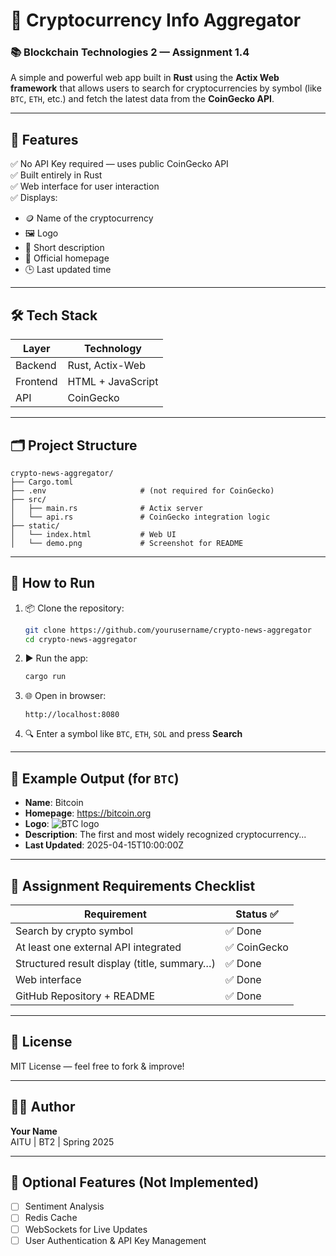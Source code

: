 # 🚀 Cryptocurrency Info Aggregator  
### 📚 Blockchain Technologies 2 — Assignment 1.4

A simple and powerful web app built in **Rust** using the **Actix Web framework** that allows users to search for cryptocurrencies by symbol (like `BTC`, `ETH`, etc.) and fetch the latest data from the **CoinGecko API**.

---

## 🔧 Features

✅ No API Key required — uses public CoinGecko API  
✅ Built entirely in Rust  
✅ Web interface for user interaction  
✅ Displays:

- 🪙 Name of the cryptocurrency  
- 🖼️ Logo  
- 📄 Short description  
- 🔗 Official homepage  
- 🕒 Last updated time  

---

## 🛠️ Tech Stack

| Layer     | Technology         |
|-----------|--------------------|
| Backend   | Rust, Actix-Web    |
| Frontend  | HTML + JavaScript |
| API       | CoinGecko          |

---

## 🗂️ Project Structure

```
crypto-news-aggregator/
├── Cargo.toml
├── .env                     # (not required for CoinGecko)
├── src/
│   ├── main.rs              # Actix server
│   └── api.rs               # CoinGecko integration logic
├── static/
│   └── index.html           # Web UI
│   └── demo.png             # Screenshot for README
```

---

## 🚀 How to Run

1. 📦 Clone the repository:
   ```bash
   git clone https://github.com/yourusername/crypto-news-aggregator
   cd crypto-news-aggregator
   ```

2. ▶️ Run the app:
   ```bash
   cargo run
   ```

3. 🌐 Open in browser:
   ```
   http://localhost:8080
   ```

4. 🔍 Enter a symbol like `BTC`, `ETH`, `SOL` and press **Search**

---

## 🧪 Example Output (for `BTC`)

- **Name**: Bitcoin  
- **Homepage**: https://bitcoin.org  
- **Logo**: ![BTC logo](https://assets.coingecko.com/coins/images/1/thumb/bitcoin.png)  
- **Description**: The first and most widely recognized cryptocurrency...  
- **Last Updated**: 2025-04-15T10:00:00Z  

---

## 🎯 Assignment Requirements Checklist

| Requirement                                   | Status ✅ |
|----------------------------------------------|-----------|
| Search by crypto symbol                      | ✅ Done    |
| At least one external API integrated         | ✅ CoinGecko |
| Structured result display (title, summary…)  | ✅ Done    |
| Web interface                                | ✅ Done    |
| GitHub Repository + README                   | ✅ Done    |

---

## 📜 License

MIT License — feel free to fork & improve!

---

## 👩‍💻 Author

**Your Name**  
AITU | BT2 | Spring 2025

---

## 🧠 Optional Features (Not Implemented)

- [ ] Sentiment Analysis  
- [ ] Redis Cache  
- [ ] WebSockets for Live Updates  
- [ ] User Authentication & API Key Management  
